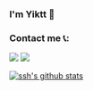 ### I'm Yiktt 👋

### Contact me 📞:

[![](https://cdn.jsdelivr.net/gh/yiktt/cdn/picture/yikttgithub/tg.svg)](https://t.me/renminqz)
[![](https://cdn.jsdelivr.net/gh/yiktt/cdn/picture/yikttgithub/gmail.png)](mailto:yiktt@proton.me)

[![ssh's github stats](https://github-readme-stats.vercel.app/api?username=yiktt)](https://github.com/yiktt)

